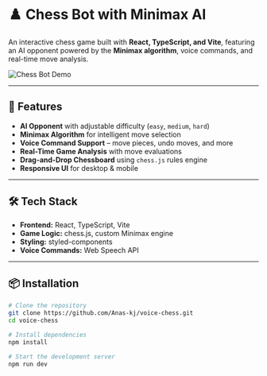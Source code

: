 # ♟️ Chess Bot with Minimax AI

An interactive chess game built with **React, TypeScript, and Vite**, featuring an AI opponent powered by the **Minimax algorithm**, voice commands, and real-time move analysis.

![Chess Bot Demo](demo.gif)

---

## 🚀 Features
- **AI Opponent** with adjustable difficulty (`easy`, `medium`, `hard`)
- **Minimax Algorithm** for intelligent move selection
- **Voice Command Support** – move pieces, undo moves, and more
- **Real-Time Game Analysis** with move evaluations
- **Drag-and-Drop Chessboard** using `chess.js` rules engine
- **Responsive UI** for desktop & mobile

---

## 🛠️ Tech Stack
- **Frontend:** React, TypeScript, Vite
- **Game Logic:** chess.js, custom Minimax engine
- **Styling:** styled-components
- **Voice Commands:** Web Speech API

---

## 📦 Installation

```bash
# Clone the repository
git clone https://github.com/Anas-kj/voice-chess.git
cd voice-chess

# Install dependencies
npm install

# Start the development server
npm run dev
